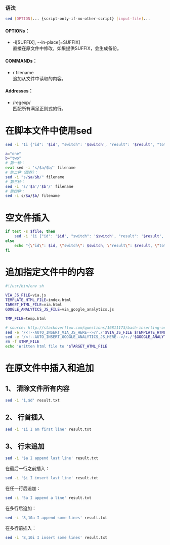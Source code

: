 ### 语法
```sh
sed [OPTION]... {script-only-if-no-other-script} [input-file]...
```
#### OPTIONs：
* -i\[SUFFIX], --in-place\[=SUFFIX]  
  直接在原文件中修改，如果提供SUFFIX，会生成备份。  
  
#### COMMANDs：
* r filename  
  追加从文件中读取的内容。  
  
#### Addresses：
* /regexp/  
  匹配所有满足正则式的行。  
  
  
# 在脚本文件中使用sed
```sh
sed -i '1i {"id": '$id', "switch": '$switch', "result": '$result', "totalOK": '$totalOK', "totalNG": '$totalNG'}' $file
```

```sh
a="one"
b="two"
# 第一种：
eval sed -i 's/$a/$b/' filename
# 第二种（推荐）：
sed -i "s/$a/$b/" filename
# 第三种：
sed -i 's/'$a'/'$b'/' filename 
# 第四种：
sed -i s/$a/$b/ filename
```

# 空文件插入
```sh
if test -s $file; then
    sed -i '1i {"id": '$id', "switch": '$switch', "result": '$result', "totalOK": '$totalOK', "totalNG": '$totalNG'}' $file
else
    echo "{\"id\": $id, \"switch\": $switch, \"result\": $result, \"totalOK\": $totalOK, \"totalNG\": $totalNG}" >> $file
fi
```


# 追加指定文件中的内容
```sh
#!/usr/bin/env sh          
                            
VIA_JS_FILE=via.js         
TEMPLATE_HTML_FILE=index.html
TARGET_HTML_FILE=via.html  
GOOGLE_ANALYTICS_JS_FILE=via_google_analytics.js

TMP_FILE=temp.html         

# source: http://stackoverflow.com/questions/16811173/bash-inserting-one-files-content-into-another-file-after-the-pattern                     
sed -e '/<!--AUTO_INSERT_VIA_JS_HERE-->/r./'$VIA_JS_FILE $TEMPLATE_HTML_FILE > $TMP_FILE 
sed -e '/<!--AUTO_INSERT_GOOGLE_ANALYTICS_JS_HERE-->/r./'$GOOGLE_ANALYTICS_JS_FILE $TMP_FILE > $TARGET_HTML_FILE
rm -f $TMP_FILE            
echo 'Written html file to '$TARGET_HTML_FILE   
```

# 在原文件中插入和追加
## 1、 清除文件所有内容
```sh
sed -i '1,$d' result.txt
```

## 2、 行首插入
```sh
sed -i '1i I am first line' result.txt
```

## 3、 行末追加
```sh
sed -i '$a I append last line' result.txt
```
在最后一行之前插入：  
```sh
sed -i '$i I insert last line' result.txt
```
在任一行后追加：  
```sh
sed -i '5a I append a line' result.txt
```
在多行后追加：  
```sh
sed -i '8,10a I append some lines' result.txt
```
在多行前插入：  
```sh
sed -i '8,10i I insert some lines' result.txt
```
